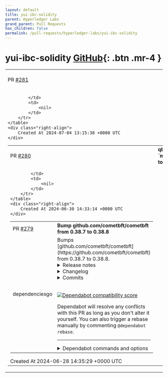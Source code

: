 ```yaml
---
layout: default
title: yui-ibc-solidity
parent: Hyperledger Labs
grand_parent: Pull Requests
has_children: false
permalink: /pull-requests/hyperledger-labs/yui-ibc-solidity
---
```


# yui-ibc-solidity <span class="fs-3 right-align">[GitHub](https://github.com/hyperledger-labs/yui-ibc-solidity){: .btn .mr-4 }</span>


<div>
    <table>
        <tr>
            <td>
                PR <a href="https://github.com/hyperledger-labs/yui-ibc-solidity/pull/281" class=".btn">#281</a>
            </td>
            <td>
                <b>
                    Add getCanTransitionToFlushComplete to IIBCChannelUpgradeBase
                </b>
            </td>
        </tr>
        <tr>
            <td>
                
            </td>
            <td>
                <nil>
            </td>
        </tr>
    </table>
    <div class="right-align">
        Created At 2024-07-04 13:15:38 +0000 UTC
    </div>
</div>

<div>
    <table>
        <tr>
            <td>
                PR <a href="https://github.com/hyperledger-labs/yui-ibc-solidity/pull/280" class=".btn">#280</a>
            </td>
            <td>
                <b>
                    qbft: add `max_clock_drift` to client state
                </b>
            </td>
        </tr>
        <tr>
            <td>
                
            </td>
            <td>
                <nil>
            </td>
        </tr>
    </table>
    <div class="right-align">
        Created At 2024-06-30 14:33:14 +0000 UTC
    </div>
</div>

<div>
    <table>
        <tr>
            <td>
                PR <a href="https://github.com/hyperledger-labs/yui-ibc-solidity/pull/279" class=".btn">#279</a>
            </td>
            <td>
                <b>
                    Bump github.com/cometbft/cometbft from 0.38.7 to 0.38.8
                </b>
            </td>
        </tr>
        <tr>
            <td>
                <span class="chip">dependencies</span><span class="chip">go</span>
            </td>
            <td>
                Bumps [github.com/cometbft/cometbft](https://github.com/cometbft/cometbft) from 0.38.7 to 0.38.8.
<details>
<summary>Release notes</summary>
<p><em>Sourced from <a href="https://github.com/cometbft/cometbft/releases">github.com/cometbft/cometbft's releases</a>.</em></p>
<blockquote>
<h2>v0.38.8</h2>
<p>See the <a href="https://github.com/cometbft/cometbft/blob/v0.38.8/CHANGELOG.md#v0388">CHANGELOG</a> for this release.</p>
</blockquote>
</details>
<details>
<summary>Changelog</summary>
<p><em>Sourced from <a href="https://github.com/cometbft/cometbft/blob/v0.38.8/CHANGELOG.md">github.com/cometbft/cometbft's changelog</a>.</em></p>
<blockquote>
<h2>v0.38.8</h2>
<p><em>June 27, 2024</em></p>
<p>This release contains a few bug fixes and performance improvements.</p>
<h3>BREAKING CHANGES</h3>
<ul>
<li><code>[mempool]</code> Add to the <code>Mempool</code> interface a new method <code>PreUpdate()</code>. This method should be
called before acquiring the mempool lock, to signal that a new update is coming. Also add to
<code>ErrMempoolIsFull</code> a new field <code>RecheckFull</code>.
(<a href="https://redirect.github.com/cometbft/cometbft/pull/3314">#3314</a>)</li>
</ul>
<h3>BUG FIXES</h3>
<ul>
<li>[<code>mempool</code>] Fix data race when rechecking with async ABCI client
(<a href="https://redirect.github.com/cometbft/cometbft/issues/1827">#1827</a>)</li>
<li><code>[consensus]</code> Fix a race condition in the consensus timeout ticker. Race is caused by two timeouts being scheduled at the same time.
(<a href="https://redirect.github.com/cometbft/cometbft/pull/2136">#3092</a>)</li>
<li><code>[types]</code> Do not batch verify a commit if the validator set keys have different
types. (<a href="https://redirect.github.com/cometbft/cometbft/issues/3195">#3195</a></li>
</ul>
<h3>IMPROVEMENTS</h3>
<ul>
<li><code>[blockstore]</code> Added peer banning in blockstore
(<a href="https://github.com/cometbft/cometbft/security/advisories/GHSA-hg58-rf2h-6rr7">#ABC-0013</a>)</li>
<li><code>[blockstore]</code> Send correct error message when vote extensions do not align with received packet
(<a href="https://github.com/cometbft/cometbft/security/advisories/GHSA-hg58-rf2h-6rr7">#ABC-0014</a>)</li>
<li><code>[config]</code> Added <code>recheck_timeout</code> mempool parameter to set how much time to wait for recheck
responses from the app (only applies to non-local ABCI clients).
(<a href="https://redirect.github.com/cometbft/cometbft/issues/1827/">#1827</a>)</li>
<li><code>[rpc]</code> Add a configurable maximum batch size for RPC requests.
(<a href="https://redirect.github.com/cometbft/cometbft/pull/2867">#2867</a>).</li>
<li><code>[event-bus]</code> Remove the debug logs in PublishEventTx, which were noticed production slowdowns.
(<a href="https://redirect.github.com/cometbft/cometbft/pull/2911">#2911</a>)</li>
<li><code>[state/execution]</code> Cache the block hash computation inside of the Block Type, so we only compute it once.
(<a href="https://redirect.github.com/cometbft/cometbft/pull/2924">#2924</a>)</li>
<li><code>[consensus/state]</code> Remove a redundant <code>VerifyBlock</code> call in <code>FinalizeCommit</code>
(<a href="https://redirect.github.com/cometbft/cometbft/pull/2928">#2928</a>)</li>
<li><code>[p2p/channel]</code> Speedup <code>ProtoIO</code> writer creation time, and thereby speedup channel writing by 5%.
(<a href="https://redirect.github.com/cometbft/cometbft/pull/2949">#2949</a>)</li>
<li><code>[p2p/conn]</code> Minor speedup (3%) to connection.WritePacketMsgTo, by removing MinInt calls.
(<a href="https://redirect.github.com/cometbft/cometbft/pull/2952">#2952</a>)</li>
<li><code>[internal/bits]</code> 10x speedup creating initialized bitArrays, which speedsup extendedCommit.BitArray(). This is used in consensus vote gossip.
(<a href="https://redirect.github.com/cometbft/cometbft/pull/2841">#2959</a>).</li>
<li><code>[blockstore]</code> Remove a redundant <code>Header.ValidateBasic</code> call in <code>LoadBlockMeta</code>, 75% reducing this time.
(<a href="https://redirect.github.com/cometbft/cometbft/pull/2964">#2964</a>)</li>
<li><code>[p2p/conn]</code> Speedup connection.WritePacketMsgTo, by reusing internal buffers rather than re-allocating.
(<a href="https://redirect.github.com/cometbft/cometbft/pull/2986">#2986</a>)</li>
<li>[<code>blockstore</code>] Use LRU caches in blockstore, significiantly improving consensus gossip routine performance</li>
</ul>
<!-- raw HTML omitted -->
</blockquote>
<p>... (truncated)</p>
</details>
<details>
<summary>Commits</summary>
<ul>
<li><a href="https://github.com/cometbft/cometbft/commit/69592051835d9e534e567943c895cc7f0ba7d8c2"><code>6959205</code></a> Release/v0.38.8 (<a href="https://redirect.github.com/cometbft/cometbft/issues/3350">#3350</a>)</li>
<li><a href="https://github.com/cometbft/cometbft/commit/8ba2e4f52d5e626e019501ba6420cc86d5de7857"><code>8ba2e4f</code></a> Merge pull request from GHSA-hg58-rf2h-6rr7</li>
<li><a href="https://github.com/cometbft/cometbft/commit/0a89ec13a557a9554f65b9d6c90de96ca0ff06da"><code>0a89ec1</code></a> Update blocksync/pool_test.go</li>
<li><a href="https://github.com/cometbft/cometbft/commit/065810cdc25878cdf500a8adad07b58a6c974ea2"><code>065810c</code></a> Readded good peer to test</li>
<li><a href="https://github.com/cometbft/cometbft/commit/007efd72981a97a9a8170478bad15f5b22281f8a"><code>007efd7</code></a> Removed defers from test</li>
<li><a href="https://github.com/cometbft/cometbft/commit/4199f274cadab9f1ec775c2541a7785d04ff070c"><code>4199f27</code></a> Remove one thread to make test more compact</li>
<li><a href="https://github.com/cometbft/cometbft/commit/8a473ca9c1710f177a02cb22f0b027a4af98ec9d"><code>8a473ca</code></a> Update blocksync/pool_test.go</li>
<li><a href="https://github.com/cometbft/cometbft/commit/872210cb1f8a608961bdf3d04c2746c64d17e2d8"><code>872210c</code></a> Update blocksync/pool_test.go</li>
<li><a href="https://github.com/cometbft/cometbft/commit/4cb0df8321feee9343a5da6db3e3f128787a28ac"><code>4cb0df8</code></a> Update blocksync/pool_test.go</li>
<li><a href="https://github.com/cometbft/cometbft/commit/26bda8b7ffb3647d6f6ca37d1a3117798e98e060"><code>26bda8b</code></a> Test assertions have more detail</li>
<li>Additional commits viewable in <a href="https://github.com/cometbft/cometbft/compare/v0.38.7...v0.38.8">compare view</a></li>
</ul>
</details>
<br />


[![Dependabot compatibility score](https://dependabot-badges.githubapp.com/badges/compatibility_score?dependency-name=github.com/cometbft/cometbft&package-manager=go_modules&previous-version=0.38.7&new-version=0.38.8)](https://docs.github.com/en/github/managing-security-vulnerabilities/about-dependabot-security-updates#about-compatibility-scores)

Dependabot will resolve any conflicts with this PR as long as you don't alter it yourself. You can also trigger a rebase manually by commenting `@dependabot rebase`.

[//]: # (dependabot-automerge-start)
[//]: # (dependabot-automerge-end)

---

<details>
<summary>Dependabot commands and options</summary>
<br />

You can trigger Dependabot actions by commenting on this PR:
- `@dependabot rebase` will rebase this PR
- `@dependabot recreate` will recreate this PR, overwriting any edits that have been made to it
- `@dependabot merge` will merge this PR after your CI passes on it
- `@dependabot squash and merge` will squash and merge this PR after your CI passes on it
- `@dependabot cancel merge` will cancel a previously requested merge and block automerging
- `@dependabot reopen` will reopen this PR if it is closed
- `@dependabot close` will close this PR and stop Dependabot recreating it. You can achieve the same result by closing it manually
- `@dependabot show <dependency name> ignore conditions` will show all of the ignore conditions of the specified dependency
- `@dependabot ignore this major version` will close this PR and stop Dependabot creating any more for this major version (unless you reopen the PR or upgrade to it yourself)
- `@dependabot ignore this minor version` will close this PR and stop Dependabot creating any more for this minor version (unless you reopen the PR or upgrade to it yourself)
- `@dependabot ignore this dependency` will close this PR and stop Dependabot creating any more for this dependency (unless you reopen the PR or upgrade to it yourself)
You can disable automated security fix PRs for this repo from the [Security Alerts page](https://github.com/hyperledger-labs/yui-ibc-solidity/network/alerts).

</details>
            </td>
        </tr>
    </table>
    <div class="right-align">
        Created At 2024-06-28 14:35:29 +0000 UTC
    </div>
</div>

